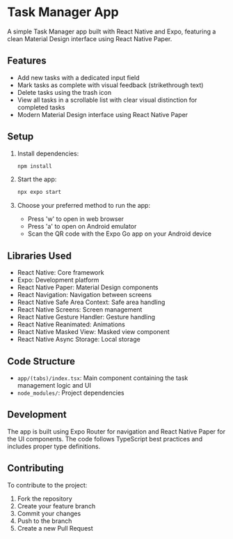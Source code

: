 # Task Manager App

A simple Task Manager app built with React Native and Expo, featuring a clean Material Design interface using React Native Paper.

## Features
- Add new tasks with a dedicated input field
- Mark tasks as complete with visual feedback (strikethrough text)
- Delete tasks using the trash icon
- View all tasks in a scrollable list with clear visual distinction for completed tasks
- Modern Material Design interface using React Native Paper

## Setup
1. Install dependencies:
   ```bash
   npm install
   ```

2. Start the app:
   ```bash
   npx expo start
   ```

3. Choose your preferred method to run the app:
   - Press 'w' to open in web browser
   - Press 'a' to open on Android emulator
   - Scan the QR code with the Expo Go app on your Android device

## Libraries Used
- React Native: Core framework
- Expo: Development platform
- React Native Paper: Material Design components
- React Navigation: Navigation between screens
- React Native Safe Area Context: Safe area handling
- React Native Screens: Screen management
- React Native Gesture Handler: Gesture handling
- React Native Reanimated: Animations
- React Native Masked View: Masked view component
- React Native Async Storage: Local storage

## Code Structure
- `app/(tabs)/index.tsx`: Main component containing the task management logic and UI
- `node_modules/`: Project dependencies

## Development
The app is built using Expo Router for navigation and React Native Paper for the UI components. The code follows TypeScript best practices and includes proper type definitions.

## Contributing
To contribute to the project:
1. Fork the repository
2. Create your feature branch
3. Commit your changes
4. Push to the branch
5. Create a new Pull Request
